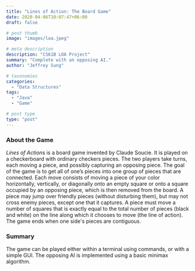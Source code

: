 ```yaml
---
title: "Lines of Action: The Board Game"
date: 2020-04-06T10:07:47+06:00
draft: false

# post thumb
image: "images/loa.jpeg"

# meta description
description: "CS61B LOA Project"
summary: "Complete with an opposing AI."
author: "Jeffrey Sung"

# taxonomies
categories: 
  - "Data Structures"
tags:
  - "Java"
  - "Game"

# post type
type: "post"
---
```


### About the Game
*Lines of Action*s is a board game invented by Claude Soucie. It is played on a checkerboard with ordinary checkers pieces. The two players take turns, each moving a piece, and possibly capturing an opposing piece. The goal of the game is to get all of one’s pieces into one group of pieces that are connected. Each move consists of moving a piece of your color horizontally, vertically, or diagonally onto an empty square or onto a square occupied by an opposing piece, which is then removed from the board. A piece may jump over friendly pieces (without disturbing them), but may not cross enemy pieces, except one that it captures. A piece must move a number of squares that is exactly equal to the total number of pieces (black and white) on the line along which it chooses to move (the line of action). The game ends when one side's pieces are contiguous.

### Summary
The game can be played either within a terminal using commands, or with a simple GUI. The opposing AI is implemented using a basic minimax algorithm.